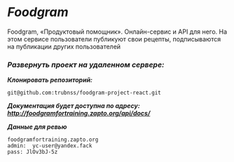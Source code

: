 # **_Foodgram_**
Foodgram, «Продуктовый помощник». Онлайн-сервис и API для него. На этом сервисе пользователи публикуют свои рецепты, подписываются на публикации других пользователей


### _Развернуть проект на удаленном сервере:_

**_Клонировать репозиторий:_**
```
git@github.com:trubnss/foodgram-project-react.git
```

**_Документация будет доступна по адресу: http://foodgramfortraining.zapto.org/api/docs/_**

**_Данные для ревью_**
```commandline
foodgramfortraining.zapto.org
admin:  yc-user@yandex.fack
pass: JlOv3bJ-5z
```

